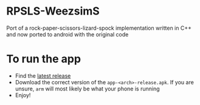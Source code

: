 # RPSLS-WeezsimS
Port of a rock-paper-scissors-lizard-spock implementation written in C++ and now ported to android with the original code

# To run the app
- Find the [latest release](https://github.com/smac89/RPSLS-WeezsimS/releases)
- Download the correct version of the `app-<arch>-release.apk`. If you are unsure, `arm` will most likely be what your phone is running
- Enjoy!
